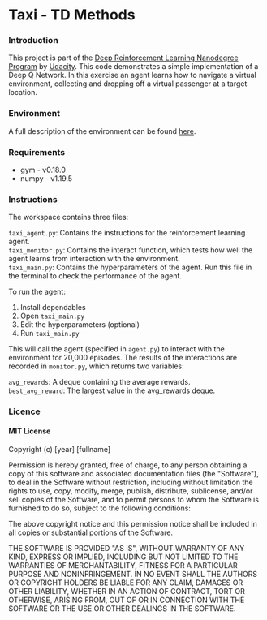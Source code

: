 # Taxi - TD Methods

### Introduction
This project is part of the [Deep Reinforcement Learning Nanodegree Program](https://www.udacity.com/course/deep-reinforcement-learning-nanodegree--nd893) by [Udacity](https://www.udacity.com/). This code demonstrates a simple 
implementation of a Deep Q Network. In this exercise an agent learns how to navigate a virtual environment, collecting 
and dropping off a virtual passenger at a target location.

### Environment
A full description of the environment can be found [here](https://gym.openai.com/envs/Taxi-v3/).

### Requirements
<ul>
<li>gym - v0.18.0</li>
<li>numpy - v1.19.5</li>
</ul>

### Instructions
The workspace contains three files:

`taxi_agent.py`: Contains the instructions for the reinforcement learning agent.<br/>
`taxi_monitor.py`: Contains the interact function, which tests how well the agent learns from interaction with the environment.<br/>
`taxi_main.py`: Contains the hyperparameters of the agent. Run this file in the terminal to check the performance of the agent.

To run the agent:
1. Install dependables
2. Open `taxi_main.py`
3. Edit the hyperparameters (optional) 
4. Run `taxi_main.py`
   
This will call the agent (specified in `agent.py`) to interact with the environment for 20,000 episodes. 
The results of the interactions are recorded in `monitor.py`, which returns two variables:<br/>

`avg_rewards`: A deque containing the average rewards.<br/>
`best_avg_reward`: The largest value in the avg_rewards deque.

### Licence
#### MIT License

Copyright (c) [year] [fullname]

Permission is hereby granted, free of charge, to any person obtaining a copy of this software and associated documentation
files (the "Software"), to deal in the Software without restriction, including without limitation the rights to use, copy,
modify, merge, publish, distribute, sublicense, and/or sell copies of the Software, and to permit persons to whom the Software
is furnished to do so, subject to the following conditions:

The above copyright notice and this permission notice shall be included in all copies or substantial portions of the Software.

THE SOFTWARE IS PROVIDED "AS IS", WITHOUT WARRANTY OF ANY KIND, EXPRESS OR IMPLIED, INCLUDING BUT NOT LIMITED TO THE 
WARRANTIES OF MERCHANTABILITY, FITNESS FOR A PARTICULAR PURPOSE AND NONINFRINGEMENT. IN NO EVENT SHALL THE AUTHORS OR
COPYRIGHT HOLDERS BE LIABLE FOR ANY CLAIM, DAMAGES OR OTHER LIABILITY, WHETHER IN AN ACTION OF CONTRACT, TORT OR OTHERWISE,
ARISING FROM, OUT OF OR IN CONNECTION WITH THE SOFTWARE OR THE USE OR OTHER DEALINGS IN THE SOFTWARE.
